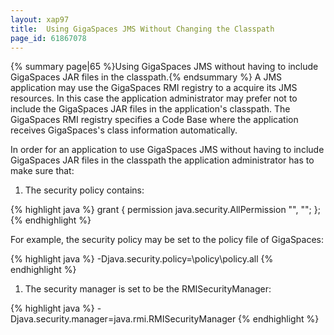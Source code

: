 ```yaml
---
layout: xap97
title:  Using GigaSpaces JMS Without Changing the Classpath
page_id: 61867078
---
```


{% summary page|65 %}Using GigaSpaces JMS without having to include GigaSpaces JAR files in the classpath.{% endsummary %}
A JMS application may use the GigaSpaces RMI registry to a acquire its JMS resources. In this case the application administrator may prefer not to include the GigaSpaces JAR files in the application's classpath. The GigaSpaces RMI registry specifies a Code Base where the application receives GigaSpaces's class information automatically.

In order for an application to use GigaSpaces JMS without having to include GigaSpaces JAR files in the classpath the application administrator has to make sure that:

1. The security policy contains:

{% highlight java %}
grant {
    permission java.security.AllPermission "", "";
};
{% endhighlight %}

For example, the security policy may be set to the policy file of GigaSpaces:

{% highlight java %}
-Djava.security.policy=<JSHOMEDIR>\policy\policy.all
{% endhighlight %}

1. The security manager is set to be the RMISecurityManager:

{% highlight java %}
-Djava.security.manager=java.rmi.RMISecurityManager
{% endhighlight %}
